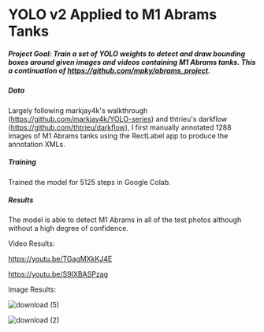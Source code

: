 # YOLO v2 Applied to M1 Abrams Tanks

##### Project Goal: Train a set of YOLO weights to detect and draw bounding boxes around given images and videos containing M1 Abrams tanks. This a continuation of https://github.com/mpky/abrams_project.

##### Data

Largely following markjay4k's walkthrough (https://github.com/markjay4k/YOLO-series) and thtrieu's darkflow (https://github.com/thtrieu/darkflow), I first manually annotated 1288 images of M1 Abrams tanks using the RectLabel app to produce the annotation XMLs.

##### Training

Trained the model for 5125 steps in Google Colab.

##### Results

The model is able to detect M1 Abrams in all of the test photos although without a high degree of confidence.

Video Results: 

https://youtu.be/TGagMXkKJ4E

https://youtu.be/S9IXBASPzag

Image Results:

![download (5)](https://user-images.githubusercontent.com/31871105/57265597-6a014300-7046-11e9-81ee-00c5f3886eb2.png)

![download (2)](https://user-images.githubusercontent.com/31871105/57265613-81d8c700-7046-11e9-992c-a02bb62b2e0b.png)
